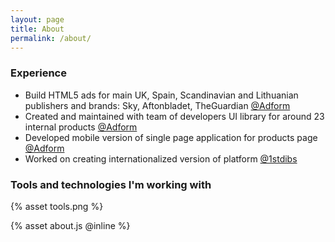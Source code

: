 ```yaml
---
layout: page
title: About
permalink: /about/
---
```


<!-- ### Start of web development

I started coding on my second year of bachelor studies in Vilnius University. It were small projects for local business, usually I was creating design and develop project on wordpress. It was good experience because I was responsible almost for everything — dealing with client, creating/collecting assets, meeting marketing goals and deliver product.

### Online advertising and UX

By the end of the studies I started working in <a href="https://adform.com">Adform</a> (danish online advertising company). During my first year in adform I was creating online HTML5 ads for mobile/desktop, I crafted ads for main European publishers such as SKY, Aftonbladet and TheGuardian.

The next year I started working in UX team in the same company, our team was chalenged to create consistent and maintainable user interface among 20 products and always keep it up to date. During that time our team implemented style guide driven development methodology which utilized our UI library.

### Single page application development

In spring 2017 I joined 1stdibs team in Vilnius, where I work now. At 1stdibs by now I had pleasure working on mobile web version of platform and implementing localization.
-->

### Experience

- Build HTML5 ads for main UK, Spain, Scandinavian and Lithuanian publishers and brands: Sky, Aftonbladet, TheGuardian <a href="https://adform.com">@Adform</a>
- Created and maintained with team of developers UI library for around 23 internal products <a href="https://adform.com">@Adform</a>
- Developed mobile version of single page application for products page <a href="https://adform.com">@Adform</a>
- Worked on creating internationalized version of platform <a href="https://1stdibs.com">@1stdibs</a>

### Tools and technologies I'm working with

{% asset tools.png %}

<!-- <table>
    <tr>
        <td>React</td>
    </tr>
    <tr>
        <td>Relay</td>
    </tr>
    <tr>
        <td>GraphQL</td>
    </tr>
    <tr>
        <td>NodeJS</td>
    </tr>
    <tr>
        <td>Express</td>
    </tr>
    <tr>
        <td>Webpack</td>
    </tr>
</table> -->

<div id="root"></div>
{% asset about.js @inline %}
